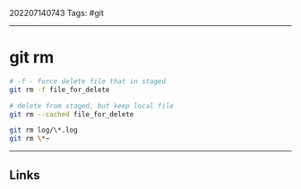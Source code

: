 202207140743
Tags: #git

---

# git rm

```bash
# -f - force delete file that in staged
git rm -f file_for_delete

# delete from staged, but keep local file
git rm --cached file_for_delete

git rm log/\*.log
git rm \*~
```

---
## Links